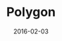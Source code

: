 ---
title: Polygon
description: Polygon is an interactive installation that conveys the emotional involvement of a single participant or the entire group. It offers multiple interactions using the sequencer philosophy.
client:
skills:
  - User Interface
  - Interaction Design
date: 2016-02-03
finished: true
layout: work
permalink: false
thumbnail: static/polygon.jpg
---